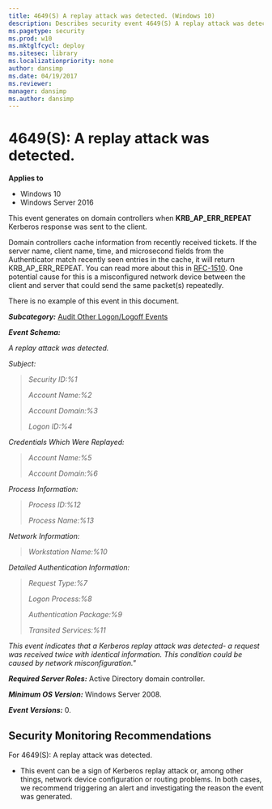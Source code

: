 ```yaml
---
title: 4649(S) A replay attack was detected. (Windows 10)
description: Describes security event 4649(S) A replay attack was detected. This event is generated when a KRB_AP_ERR_REPEAT Kerberos response is sent to the client.
ms.pagetype: security
ms.prod: w10
ms.mktglfcycl: deploy
ms.sitesec: library
ms.localizationpriority: none
author: dansimp
ms.date: 04/19/2017
ms.reviewer: 
manager: dansimp
ms.author: dansimp
---
```


# 4649(S): A replay attack was detected.

**Applies to**
-   Windows 10
-   Windows Server 2016


This event generates on domain controllers when **KRB\_AP\_ERR\_REPEAT** Kerberos response was sent to the client.

Domain controllers cache information from recently received tickets. If the server name, client name, time, and microsecond fields from the Authenticator match recently seen entries in the cache, it will return KRB\_AP\_ERR\_REPEAT. You can read more about this in [RFC-1510](http://www.ietf.org/rfc/rfc1510.txt). One potential cause for this is a misconfigured network device between the client and server that could send the same packet(s) repeatedly.

There is no example of this event in this document.

***Subcategory:***&nbsp;[Audit Other Logon/Logoff Events](audit-other-logonlogoff-events.md)

***Event Schema:***

*A replay attack was detected.*

*Subject:*

> *Security ID:%1*
>
> *Account Name:%2*
>
> *Account Domain:%3*
>
> *Logon ID:%4*

*Credentials Which Were Replayed:*

> *Account Name:%5*
>
> *Account Domain:%6*

*Process Information:*

> *Process ID:%12*
>
> *Process Name:%13*

*Network Information:*

> *Workstation Name:%10*

*Detailed Authentication Information:*

> *Request Type:%7*
>
> *Logon Process:%8*
>
> *Authentication Package:%9*
>
> *Transited Services:%11*

*This event indicates that a Kerberos replay attack was detected- a request was received twice with identical information. This condition could be caused by network misconfiguration."*

***Required Server Roles:*** Active Directory domain controller.

***Minimum OS Version:*** Windows Server 2008.

***Event Versions:*** 0.

## Security Monitoring Recommendations

For 4649(S): A replay attack was detected.

-   This event can be a sign of Kerberos replay attack or, among other things, network device configuration or routing problems. In both cases, we recommend triggering an alert and investigating the reason the event was generated.

